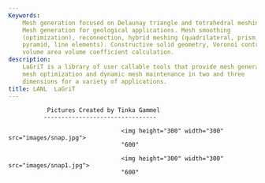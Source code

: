 ```yaml
---
Keywords: 
    Mesh generation focused on Delaunay triangle and tetrahedral meshing.
    Mesh generation for geological applications. Mesh smoothing
    (optimization), reconnection, hybrid meshing (quadrilateral, prism,
    pyramid, line elements). Constructive solid geometry, Voronoi control
    volume area volume coefficient calculation.
description: 
    LaGriT is a library of user callable tools that provide mesh generation,
    mesh optimization and dynamic mesh maintenance in two and three
    dimensions for a variety of applications.
title: LANL  LaGriT 
---
```



               Pictures Created by Tinka Gammel  
              --------------------------------  

                                    <img height="300" width="300" src="images/snap.jpg">  
                                    "600"                     

                                    <img height="300" width="300" src="images/snap1.jpg"> 
                                    "600"                     

                                     
                                                 
                                                

